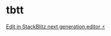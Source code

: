 # tbtt

[Edit in StackBlitz next generation editor ⚡️](https://stackblitz.com/~/github.com/tbatirov/tbtt)